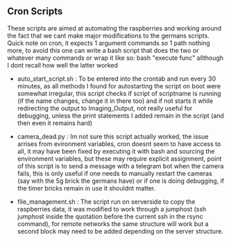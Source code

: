 ## Cron Scripts

These scripts are aimed at automating the raspberries and working around the fact that we cant  make major modifications to the germans scripts. Quick note on cron, it expects 1 argument commands so 1 path nothing more, to avoid this one can write a bash script that does the two or whatever many commands or wrap it like so:  bash "execute func"  allthough I dont recall how well the latter worked

- auto_start_script.sh : To be entered into the crontab and run every 30 minutes, as all methods I found for autostarting the script on boot were somewhat irregular, this script checks if script of scriptname is running (if the name changes, change it in there too) and if not starts it while redirecting the output to Imaging_Output, not really useful for debugging, unless the print statements I added remain in the script (and then even it remains hard)

- camera_dead.py : Im not sure this script actually worked, the issue arrises from evironment variables, cron doesnt seem to have access to all, it may have been fixed by executing it with bash and sourcing the environment variables, but these may require explicit assignment, point of this script is to send a message with a telegram bot when the camera fails, this is only useful if one needs to manually restart the cameras (say with the 5g brick the germans have) or if one is doing debugging, if the timer bricks remain in use it shouldnt matter.

- file_management.sh : The script run on serverside to copy the raspberries data, it was modified to work through a jumphost (ssh jumphost inside the quotation before the current ssh in the rsync command), for remote networks the same structure will work but a second block may need to be added depending on the server structure.


